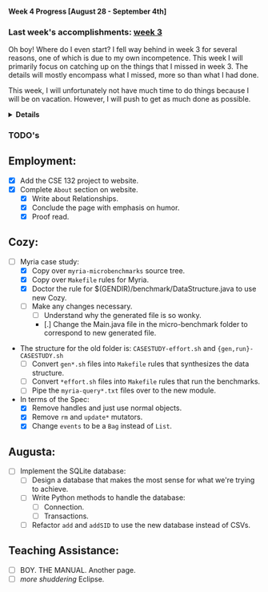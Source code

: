 #### Week 4 Progress [August 28 - September 4th]
### Last week's accomplishments: [week 3](week3.md)
Oh boy! Where do I even start? I fell way behind in week 3 for several reasons,
one of which is due to my own incompetence. This week I will primarily focus on
catching up on the things that I missed in week 3. The details will mostly
encompass what I missed, more so than what I had done.

This week, I will unfortunately not have much time to do things because I will
be on vacation. However, I will push to get as much done as possible.
<details><summary><b>Details</b></summary>

## Cozy
- Emailed Calvin about how to proceed for Myria case study.
- Wrote the spec file and now I only have to make several tweaks to it.
- Now I will have to make the submodule and port the scripts over.
- I asked Calvin about how to handle splitting up my work better and got some
really good advice. Will try to do that.

## Augusta
- I have decided to use SQLite for storing the user data. Frankly I don't know
why I thought I could do it with just CSVs alone. I have made many mistakes
as a man.
- Added `addSID` and updated the README for Augusta.
- Need to get started on the testing framework.

## Employment
- I actually haven't even got here.

## Teaching Assistance:
- I only did a little of reading on the manual page.
</details>

### TODO's
## Employment:
- [x] Add the CSE 132 project to website.
- [x] Complete `About` section on website.
    - [x] Write about Relationships.
    - [x] Conclude the page with emphasis on humor.
    - [x] Proof read.

## Cozy:
- [ ] Myria case study:
    - [x] Copy over `myria-microbenchmarks` source tree.
    - [x] Copy over `Makefile` rules for Myria.
    - [x] Doctor the rule for $(GENDIR)/benchmark/DataStructure.java to use
    new Cozy. 
    - [ ] Make any changes necessary.
        - [ ] Understand why the generated file is so wonky.
        - [.] Change the Main.java file in the micro-benchmark folder to
        correspond to new generated file.
- The structure for the old folder is: `CASESTUDY-effort.sh` and
`{gen,run}-CASESTUDY.sh`
    - [ ] Convert `gen*.sh` files into `Makefile` rules that synthesizes the
    data structure.
    - [ ] Convert `*effort.sh` files into `Makefile` rules that run the
    benchmarks.
    - [ ] Pipe the `myria-query*.txt` files over to the new module.
- In terms of the Spec:
    - [x] Remove handles and just use normal objects.
    - [x] Remove `rm` and `update*` mutators.
    - [x] Change `events` to be a `Bag` instead of `List`.

## Augusta:
- [ ] Implement the SQLite database:
    - [ ] Design a database that makes the most sense for what we're trying to
    achieve.
    - [ ] Write Python methods to handle the database:
        - [ ] Connection.
        - [ ] Transactions.
    - [ ] Refactor `add` and `addSID` to use the new database instead of CSVs.

## Teaching Assistance:
- [ ] BOY. THE MANUAL. Another page.
- [ ] _more shuddering_ Eclipse.
